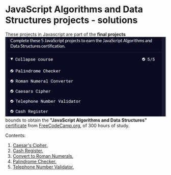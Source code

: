 # JavaScript Algorithms and Data Structures projects - solutions

These projects in Javascript are part of the __final projects__
![__final projects__](/Final5projects.png) bounds to obtain the __"JavaScript Algorithms and Data Structures"__ [certificate](https://www.freecodecamp.org/certification/AntonBarreraMora/javascript-algorithms-and-data-structures) from [FreeCodeCamp.org](https://www.freecodecamp.org/learn/javascript-algorithms-and-data-structures/), of 300 hours of study.

Contents:

1. [Caesar's Cipher.](Caesars%20Cipher.js)
2. [Cash Register.](Cash%20Register.js)
3. [Convert to Roman Numerals.](Convert%20to%20Roman%20Numeral.js)
4. [Palindrome Checker.](Palindrome%20Checker.js)
5. [Telephone Number Validator.](Telephone%20Number%20Validator.js)